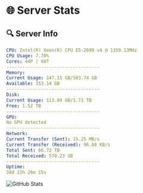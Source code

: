 # 🌐 Server Stats
## 🔍 Server Info
```yaml
CPU: Intel(R) Xeon(R) CPU E5-2699 v4 @ 1359.13MHz
CPU Usage: 7.70%
Cores: 44P | 88T
-----------------------------------
Memory:
Current Usage: 147.15 GB/503.74 GB
Available: 353.14 GB
-----------------------------------
Disk:
Current Usage: 113.04 GB/1.71 TB
Free: 1.52 TB
-----------------------------------
GPU:
No GPU detected
-----------------------------------
Network:
Current Transfer (Sent): 15.25 MB/s
Current Transfer (Received): 96.88 KB/s
Total Sent: 66.72 TB
Total Received: 570.23 GB
-----------------------------------
Uptime:
38d 22h 26m 15s
```
![GitHub Stats](https://img.shields.io/badge/Updated-2025-04-15_19:49:04-blue)